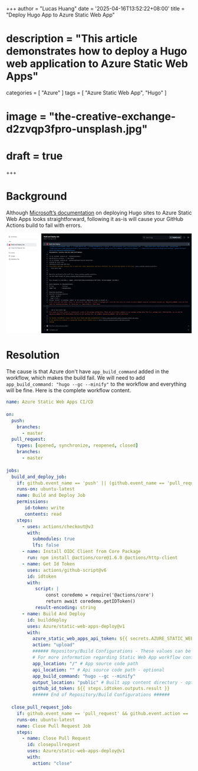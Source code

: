 +++
author = "Lucas Huang"
date = '2025-04-16T13:52:22+08:00'
title = "Deploy Hugo App to Azure Static Web App"
# description = "This article demonstrates how to deploy a Hugo web application to Azure Static Web Apps"
categories = [
    "Azure"
]
tags = [
    "Azure Static Web App",
    "Hugo"
]
# image = "the-creative-exchange-d2zvqp3fpro-unsplash.jpg"
# draft = true
+++

# Background
Although [Microsoft’s documentation](https://learn.microsoft.com/en-us/azure/static-web-apps/publish-hugo) on deploying Hugo sites to Azure Static Web Apps looks straightforward, following it as-is will cause your GitHub Actions build to fail with errors. 

![Github Action failed](github-action-failed.png)

# Resolution
The cause is that Azure don't have `app_build_command` added in the workflow, which makes the build fail. We will need to add `app_build_command: "hugo --gc --minify"` to the workflow and everything will be fine. Here is the complete workflow content.
```yml
name: Azure Static Web Apps CI/CD

on:
  push:
    branches:
      - master
  pull_request:
    types: [opened, synchronize, reopened, closed]
    branches:
      - master

jobs:
  build_and_deploy_job:
    if: github.event_name == 'push' || (github.event_name == 'pull_request' && github.event.action != 'closed')
    runs-on: ubuntu-latest
    name: Build and Deploy Job
    permissions:
       id-token: write
       contents: read
    steps:
      - uses: actions/checkout@v3
        with:
          submodules: true
          lfs: false
      - name: Install OIDC Client from Core Package
        run: npm install @actions/core@1.6.0 @actions/http-client
      - name: Get Id Token
        uses: actions/github-script@v6
        id: idtoken
        with:
           script: |
               const coredemo = require('@actions/core')
               return await coredemo.getIDToken()
           result-encoding: string
      - name: Build And Deploy
        id: builddeploy
        uses: Azure/static-web-apps-deploy@v1
        with:
          azure_static_web_apps_api_token: ${{ secrets.AZURE_STATIC_WEB_APPS_API_TOKEN_BLACK_MUD_072BA1D00 }}
          action: "upload"
          ###### Repository/Build Configurations - These values can be configured to match your app requirements. ######
          # For more information regarding Static Web App workflow configurations, please visit: https://aka.ms/swaworkflowconfig
          app_location: "/" # App source code path
          api_location: "" # Api source code path - optional
          app_build_command: "hugo --gc --minify"
          output_location: "public" # Built app content directory - optional
          github_id_token: ${{ steps.idtoken.outputs.result }}
          ###### End of Repository/Build Configurations ######

  close_pull_request_job:
    if: github.event_name == 'pull_request' && github.event.action == 'closed'
    runs-on: ubuntu-latest
    name: Close Pull Request Job
    steps:
      - name: Close Pull Request
        id: closepullrequest
        uses: Azure/static-web-apps-deploy@v1
        with:
          action: "close"
```
